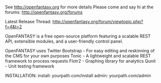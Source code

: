 See http://openfantasy.org for more details
Please come and say hi at the forums: http://openfantasy.org/forums


Latest Release Thread: http://openfantasy.org/forum/viewtopic.php?f=4&t=2



OpenFANTASY is a free open-source platform featuring a scalable REST API, extensible modules, and a user-friendly control panel.




OpenFANTASY uses
Twitter Bootstrap - For easy editing and reskinning of the CMS for your own purposes
Tonic - A lightweight and scalable REST framework to process requests
Flotr2 - Graphing library for analytics
Qunit - Unit testing framework



INSTALLATION:
install: yourpath.com/install
admin: yourpath.com/admin
